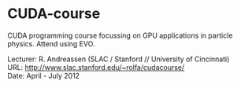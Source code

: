 CUDA-course
===========

CUDA programming course focussing on GPU applications in particle physics. Attend using EVO.

Lecturer: R. Andreassen (SLAC / Stanford // University of Cincinnati)  
URL: http://www.slac.stanford.edu/~rolfa/cudacourse/  
Date: April - July 2012